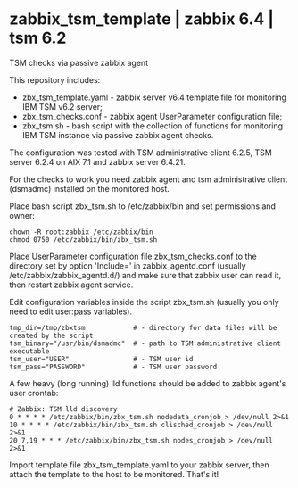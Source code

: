 # zabbix_tsm_template | zabbix 6.4 | tsm 6.2
TSM checks via passive zabbix agent

This repository includes:
- zbx_tsm_template.yaml - zabbix server v6.4 template file for monitoring IBM TSM v6.2 server;
- zbx_tsm_checks.conf - zabbix agent UserParameter configuration file;
- zbx_tsm.sh - bash script with the collection of functions for monitoring IBM TSM instance via passive zabbix agent checks.

The configuration was tested with TSM administrative client 6.2.5, TSM server 6.2.4 on AIX 7.1 and zabbix server 6.4.21.

For the checks to work you need zabbix agent and tsm administrative client (dsmadmc) installed on the monitored host.

Place bash script zbx_tsm.sh to /etc/zabbix/bin and set permissions and owner:
```
chown -R root:zabbix /etc/zabbix/bin
chmod 0750 /etc/zabbix/bin/zbx_tsm.sh
```
Place UserParameter configuration file zbx_tsm_checks.conf to the directory set by option 'Include=' in zabbix_agentd.conf (usually /etc/zabbix/zabbix_agentd.d/) and make sure that zabbix user can read it, then restart zabbix agent service.

Edit configuration variables inside the script zbx_tsm.sh (usually you only need to edit user:pass variables).
```
tmp_dir=/tmp/zbxtsm            # - directory for data files will be created by the script
tsm_binary="/usr/bin/dsmadmc"  # - path to TSM administrative client executable
tsm_user="USER"                # - TSM user id
tsm_pass="PASSWORD"            # - TSM user password
```

A few heavy (long running) lld functions should be added to zabbix agent's user crontab:
```
# Zabbix: TSM lld discovery
0 * * * * /etc/zabbix/bin/zbx_tsm.sh nodedata_cronjob > /dev/null 2>&1
10 * * * * /etc/zabbix/bin/zbx_tsm.sh clisched_cronjob > /dev/null 2>&1
20 7,19 * * * /etc/zabbix/bin/zbx_tsm.sh nodes_cronjob > /dev/null 2>&1
```

Import template file zbx_tsm_template.yaml to your zabbix server, then attach the template to the host to be monitored. That's it!
